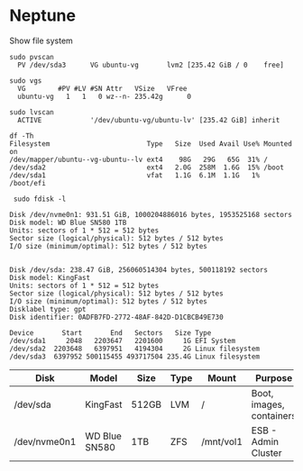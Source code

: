 # Neptune

Show file system

```shell
sudo pvscan
  PV /dev/sda3      VG ubuntu-vg       lvm2 [235.42 GiB / 0    free]
  
sudo vgs
  VG        #PV #LV #SN Attr   VSize   VFree
  ubuntu-vg   1   1   0 wz--n- 235.42g      0

sudo lvscan
  ACTIVE            '/dev/ubuntu-vg/ubuntu-lv' [235.42 GiB] inherit
  
df -Th
Filesystem                        Type   Size  Used Avail Use% Mounted on
/dev/mapper/ubuntu--vg-ubuntu--lv ext4    98G   29G   65G  31% /
/dev/sda2                         ext4   2.0G  258M  1.6G  15% /boot
/dev/sda1                         vfat   1.1G  6.1M  1.1G   1% /boot/efi

 sudo fdisk -l 

Disk /dev/nvme0n1: 931.51 GiB, 1000204886016 bytes, 1953525168 sectors
Disk model: WD Blue SN580 1TB
Units: sectors of 1 * 512 = 512 bytes
Sector size (logical/physical): 512 bytes / 512 bytes
I/O size (minimum/optimal): 512 bytes / 512 bytes


Disk /dev/sda: 238.47 GiB, 256060514304 bytes, 500118192 sectors
Disk model: KingFast
Units: sectors of 1 * 512 = 512 bytes
Sector size (logical/physical): 512 bytes / 512 bytes
I/O size (minimum/optimal): 512 bytes / 512 bytes
Disklabel type: gpt
Disk identifier: 0ADFB7FD-2772-48AF-842D-D1CBCB49E730

Device       Start       End   Sectors   Size Type
/dev/sda1     2048   2203647   2201600     1G EFI System
/dev/sda2  2203648   6397951   4194304     2G Linux filesystem
/dev/sda3  6397952 500115455 493717504 235.4G Linux filesystem

```

| Disk         | Model         | Size  | Type | Mount     | Purpose                  |
|--------------|---------------|-------|------|-----------|--------------------------|
| /dev/sda     | KingFast      | 512GB | LVM  | /         | Boot, images, containers |
| /dev/nvme0n1 | WD Blue SN580 | 1TB   | ZFS  | /mnt/vol1 | ESB - Admin Cluster      |

